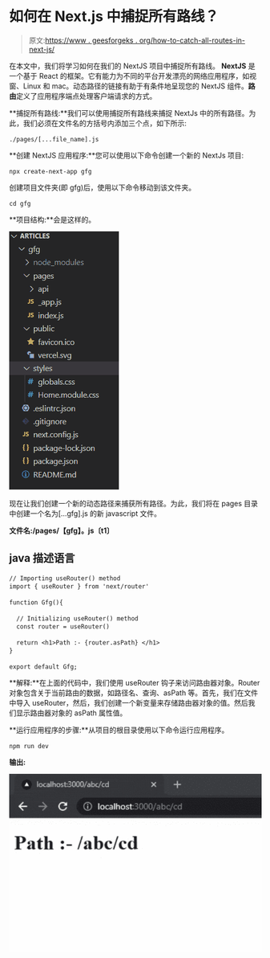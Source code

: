 # 如何在 Next.js 中捕捉所有路线？

> 原文:[https://www . geesforgeks . org/how-to-catch-all-routes-in-next-js/](https://www.geeksforgeeks.org/how-to-catch-all-routes-in-next-js/)

在本文中，我们将学习如何在我们的 NextJS 项目中捕捉所有路线。 **NextJS** 是一个基于 React 的框架。它有能力为不同的平台开发漂亮的网络应用程序，如视窗、Linux 和 mac。动态路径的链接有助于有条件地呈现您的 NextJS 组件。**路由**定义了应用程序端点处理客户端请求的方式。

**捕捉所有路线:**我们可以使用捕捉所有路线来捕捉 NextJs 中的所有路径。为此，我们必须在文件名的方括号内添加三个点，如下所示:

```
./pages/[...file_name].js
```

**创建 NextJS 应用程序:**您可以使用以下命令创建一个新的 NextJs 项目:

```
npx create-next-app gfg
```

创建项目文件夹(即 gfg)后，使用以下命令移动到该文件夹。

```
cd gfg
```

**项目结构:**会是这样的。

![](img/5fb51ccebb078290a762cc45f97079de.png)

现在让我们创建一个新的动态路径来捕获所有路径。为此，我们将在 pages 目录中创建一个名为[…gfg].js 的新 javascript 文件。

**文件名:/pages/【gfg】。js〔t1〕**

## java 描述语言

```
// Importing useRouter() method
import { useRouter } from 'next/router'

function Gfg(){

  // Initializing useRouter() method
  const router = useRouter()

  return <h1>Path :- {router.asPath} </h1>
}

export default Gfg;
```

**解释:**在上面的代码中，我们使用 useRouter 钩子来访问路由器对象。Router 对象包含关于当前路由的数据，如路径名、查询、asPath 等。首先，我们在文件中导入 useRouter，然后，我们创建一个新变量来存储路由器对象的值。然后我们显示路由器对象的 asPath 属性值。

**运行应用程序的步骤:**从项目的根目录使用以下命令运行应用程序。

```
npm run dev
```

**输出:**

![](img/7d0f09b8bc02a7a5c3f7c86ec184d31c.png)